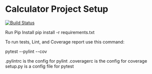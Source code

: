 # Calculator Project Setup
[![Build Status](https://app.travis-ci.com/karthik-Chandr/calc2.svg?branch=calc_part2)](https://app.travis-ci.com/karthik-Chandr/calc2)

Run Pip Install
pip install -r requirements.txt

To run tests, Lint, and Coverage report use this command:

pytest  --pylint --cov

.pylintrc is the config for pylint
.coveragerc is the config for coverage
setup.py is a config file for pytest
